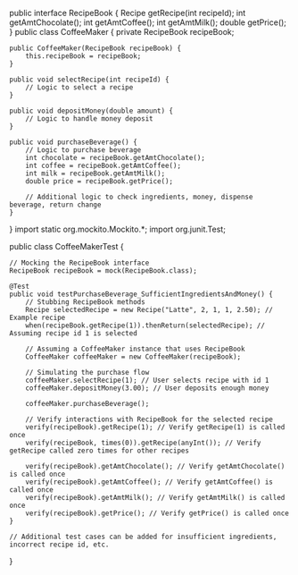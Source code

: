 public interface RecipeBook {
    Recipe getRecipe(int recipeId);
    int getAmtChocolate();
    int getAmtCoffee();
    int getAmtMilk();
    double getPrice();
}
public class CoffeeMaker {
    private RecipeBook recipeBook;

    public CoffeeMaker(RecipeBook recipeBook) {
        this.recipeBook = recipeBook;
    }

    public void selectRecipe(int recipeId) {
        // Logic to select a recipe
    }

    public void depositMoney(double amount) {
        // Logic to handle money deposit
    }

    public void purchaseBeverage() {
        // Logic to purchase beverage
        int chocolate = recipeBook.getAmtChocolate();
        int coffee = recipeBook.getAmtCoffee();
        int milk = recipeBook.getAmtMilk();
        double price = recipeBook.getPrice();

        // Additional logic to check ingredients, money, dispense beverage, return change
    }
}
import static org.mockito.Mockito.*;
import org.junit.Test;

public class CoffeeMakerTest {

    // Mocking the RecipeBook interface
    RecipeBook recipeBook = mock(RecipeBook.class);

    @Test
    public void testPurchaseBeverage_SufficientIngredientsAndMoney() {
        // Stubbing RecipeBook methods
        Recipe selectedRecipe = new Recipe("Latte", 2, 1, 1, 2.50); // Example recipe
        when(recipeBook.getRecipe(1)).thenReturn(selectedRecipe); // Assuming recipe id 1 is selected

        // Assuming a CoffeeMaker instance that uses RecipeBook
        CoffeeMaker coffeeMaker = new CoffeeMaker(recipeBook);

        // Simulating the purchase flow
        coffeeMaker.selectRecipe(1); // User selects recipe with id 1
        coffeeMaker.depositMoney(3.00); // User deposits enough money

        coffeeMaker.purchaseBeverage();

        // Verify interactions with RecipeBook for the selected recipe
        verify(recipeBook).getRecipe(1); // Verify getRecipe(1) is called once
        verify(recipeBook, times(0)).getRecipe(anyInt()); // Verify getRecipe called zero times for other recipes

        verify(recipeBook).getAmtChocolate(); // Verify getAmtChocolate() is called once
        verify(recipeBook).getAmtCoffee(); // Verify getAmtCoffee() is called once
        verify(recipeBook).getAmtMilk(); // Verify getAmtMilk() is called once
        verify(recipeBook).getPrice(); // Verify getPrice() is called once
    }

    // Additional test cases can be added for insufficient ingredients, incorrect recipe id, etc.
}
